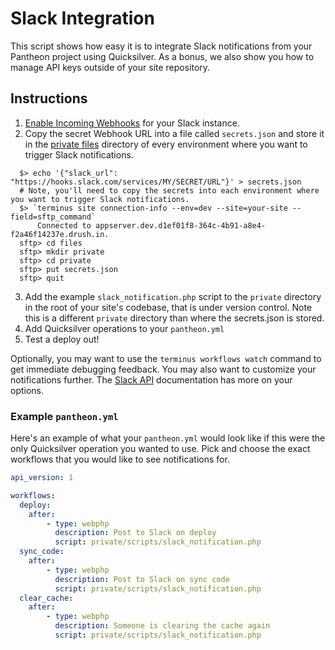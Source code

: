 # Slack Integration #

This script shows how easy it is to integrate Slack notifications from your Pantheon project using Quicksilver. As a bonus, we also show you how to manage API keys outside of your site repository.

## Instructions ##

1. [Enable Incoming Webhooks](https://my.slack.com/services/new/incoming-webhook/) for your Slack instance.
2. Copy the secret Webhook URL into a file called `secrets.json` and store it in the [private files](https://pantheon.io/docs/articles/sites/private-files/) directory of every environment where you want to trigger Slack notifications.

  ```shell
    $> echo '{"slack_url": "https://hooks.slack.com/services/MY/SECRET/URL"}' > secrets.json
    # Note, you'll need to copy the secrets into each environment where you want to trigger Slack notifications.
    $> `terminus site connection-info --env=dev --site=your-site --field=sftp_command`
        Connected to appserver.dev.d1ef01f8-364c-4b91-a8e4-f2a46f14237e.drush.in.
    sftp> cd files  
    sftp> mkdir private
    sftp> cd private
    sftp> put secrets.json
    sftp> quit
  ```

3. Add the example `slack_notification.php` script to the `private` directory in the root of your site's codebase, that is under version control. Note this is a different `private` directory than where the secrets.json is stored. 
4. Add Quicksilver operations to your `pantheon.yml`
5. Test a deploy out!

Optionally, you may want to use the `terminus workflows watch` command to get immediate debugging feedback. You may also want to customize your notifications further. The [Slack API](https://api.slack.com/incoming-webhooks) documentation has more on your options.

### Example `pantheon.yml` ###

Here's an example of what your `pantheon.yml` would look like if this were the only Quicksilver operation you wanted to use.  Pick and choose the exact workflows that you would like to see notifications for.

```yaml
api_version: 1

workflows:
  deploy:
    after:
        - type: webphp
          description: Post to Slack on deploy
          script: private/scripts/slack_notification.php
  sync_code:
    after:
        - type: webphp
          description: Post to Slack on sync code
          script: private/scripts/slack_notification.php
  clear_cache:
    after:
        - type: webphp
          description: Someone is clearing the cache again
          script: private/scripts/slack_notification.php
```

